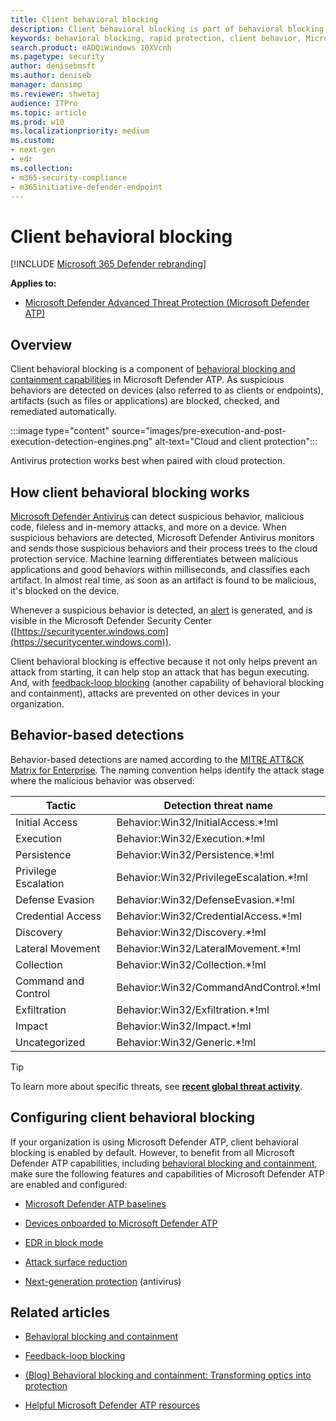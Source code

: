 ```yaml
---
title: Client behavioral blocking
description: Client behavioral blocking is part of behavioral blocking and containment capabilities in Microsoft Defender ATP
keywords: behavioral blocking, rapid protection, client behavior, Microsoft Defender ATP
search.product: eADQiWindows 10XVcnh
ms.pagetype: security
author: denisebmsft
ms.author: deniseb
manager: dansimp
ms.reviewer: shwetaj
audience: ITPro 
ms.topic: article 
ms.prod: w10 
ms.localizationpriority: medium
ms.custom: 
- next-gen
- edr
ms.collection: 
- m365-security-compliance 
- m365initiative-defender-endpoint 
---
```


# Client behavioral blocking

[!INCLUDE [Microsoft 365 Defender rebranding](../../includes/microsoft-defender.md)]


**Applies to:**

- [Microsoft Defender Advanced Threat Protection (Microsoft Defender ATP)](https://go.microsoft.com/fwlink/p/?linkid=2069559)

## Overview

Client behavioral blocking is a component of [behavioral blocking and containment capabilities](https://docs.microsoft.com/windows/security/threat-protection/microsoft-defender-atp/behavioral-blocking-containment) in Microsoft Defender ATP. As suspicious behaviors are detected on devices (also referred to as clients or endpoints), artifacts (such as files or applications) are blocked, checked, and remediated automatically. 

:::image type="content" source="images/pre-execution-and-post-execution-detection-engines.png" alt-text="Cloud and client protection":::

Antivirus protection works best when paired with cloud protection.

## How client behavioral blocking works

[Microsoft Defender Antivirus](https://docs.microsoft.com/windows/security/threat-protection/microsoft-defender-antivirus/microsoft-defender-antivirus-in-windows-10) can detect suspicious behavior, malicious code, fileless and in-memory attacks, and more on a device. When suspicious behaviors are detected, Microsoft Defender Antivirus monitors and sends those suspicious behaviors and their process trees to the cloud protection service. Machine learning differentiates between malicious applications and good behaviors within milliseconds, and classifies each artifact. In almost real time, as soon as an artifact is found to be malicious, it's blocked on the device. 

Whenever a suspicious behavior is detected, an [alert](https://docs.microsoft.com/windows/security/threat-protection/microsoft-defender-atp/alerts-queue) is generated, and is visible in the Microsoft Defender Security Center ([https://securitycenter.windows.com](https://securitycenter.windows.com)).

Client behavioral blocking is effective because it not only helps prevent an attack from starting, it can help stop an attack that has begun executing. And, with [feedback-loop blocking](feedback-loop-blocking.md) (another capability of behavioral blocking and containment), attacks are prevented on other devices in your organization.

## Behavior-based detections

Behavior-based detections are named according to the [MITRE ATT&CK Matrix for Enterprise](https://attack.mitre.org/matrices/enterprise). The naming convention helps identify the attack stage where the malicious behavior was observed:


|Tactic |	Detection threat name |
|----|----|
|Initial Access	| Behavior:Win32/InitialAccess.*!ml |
|Execution	| Behavior:Win32/Execution.*!ml |
|Persistence	| Behavior:Win32/Persistence.*!ml |
|Privilege Escalation	| Behavior:Win32/PrivilegeEscalation.*!ml |
|Defense Evasion	| Behavior:Win32/DefenseEvasion.*!ml |
|Credential Access	| Behavior:Win32/CredentialAccess.*!ml |
|Discovery	| Behavior:Win32/Discovery.*!ml |
|Lateral Movement |	Behavior:Win32/LateralMovement.*!ml |
|Collection |	Behavior:Win32/Collection.*!ml |
|Command and Control | Behavior:Win32/CommandAndControl.*!ml |
|Exfiltration	| Behavior:Win32/Exfiltration.*!ml |
|Impact	| Behavior:Win32/Impact.*!ml |
|Uncategorized	| Behavior:Win32/Generic.*!ml |

> [!TIP]
> To learn more about specific threats, see **[recent global threat activity](https://www.microsoft.com/wdsi/threats)**.


## Configuring client behavioral blocking

If your organization is using Microsoft Defender ATP, client behavioral blocking is enabled by default. However, to benefit from all Microsoft Defender ATP capabilities, including [behavioral blocking and containment](behavioral-blocking-containment.md), make sure the following features and capabilities of Microsoft Defender ATP are enabled and configured:

- [Microsoft Defender ATP baselines](https://docs.microsoft.com/windows/security/threat-protection/microsoft-defender-atp/configure-machines-security-baseline)

- [Devices onboarded to Microsoft Defender ATP](https://docs.microsoft.com/windows/security/threat-protection/microsoft-defender-atp/onboard-configure)

- [EDR in block mode](https://docs.microsoft.com/windows/security/threat-protection/microsoft-defender-atp/edr-in-block-mode)

- [Attack surface reduction](https://docs.microsoft.com/windows/security/threat-protection/microsoft-defender-atp/attack-surface-reduction)

- [Next-generation protection](https://docs.microsoft.com/windows/security/threat-protection/microsoft-defender-antivirus/configure-microsoft-defender-antivirus-features) (antivirus)

## Related articles

- [Behavioral blocking and containment](behavioral-blocking-containment.md)

- [Feedback-loop blocking](feedback-loop-blocking.md)

- [(Blog) Behavioral blocking and containment: Transforming optics into protection](https://www.microsoft.com/security/blog/2020/03/09/behavioral-blocking-and-containment-transforming-optics-into-protection/)

- [Helpful Microsoft Defender ATP resources](https://docs.microsoft.com/windows/security/threat-protection/microsoft-defender-atp/helpful-resources)
